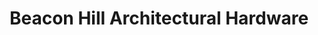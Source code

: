 ---
title: "Beacon Hill Architectural Hardware"
url: /colorado-springs/beacon-hill-architectural-hardware/
shop: Baustoffe
---
